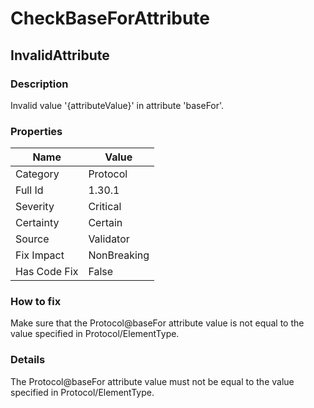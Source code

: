 ﻿---  
uid: Validator_1_30_1  
---

# CheckBaseForAttribute

## InvalidAttribute

### Description

Invalid value '{attributeValue}' in attribute 'baseFor'.

### Properties

| Name         | Value       |
| ------------ | ----------- |
| Category     | Protocol    |
| Full Id      | 1.30.1      |
| Severity     | Critical    |
| Certainty    | Certain     |
| Source       | Validator   |
| Fix Impact   | NonBreaking |
| Has Code Fix | False       |

### How to fix

Make sure that the Protocol@baseFor attribute value is not equal to the value specified in Protocol\/ElementType.

### Details

The Protocol@baseFor attribute value must not be equal to the value specified in Protocol\/ElementType.

